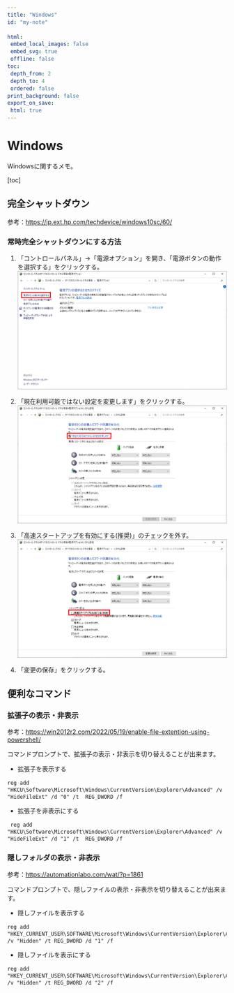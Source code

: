 ```yaml
---
title: "Windows"
id: "my-note"

html:
 embed_local_images: false
 embed_svg: true
 offline: false
toc:
 depth_from: 2
 depth_to: 4
 ordered: false
print_background: false
export_on_save:
 html: true
---
```


<!-- @import "../less/common.less" -->

# Windows

Windowsに関するメモ。

[toc]

## 完全シャットダウン

参考：<https://jp.ext.hp.com/techdevice/windows10sc/60/>

### 常時完全シャットダウンにする方法

1. 「コントロールパネル」→「電源オプション」を開き、「電源ボタンの動作を選択する」をクリックする。
   ![電源ボタンの動作を選択する](image/2021-03-29-15-55-10.png)

2. 「現在利用可能ではない設定を変更します」をクリックする。
   ![現在利用可能ではない設定を変更します](image/2021-03-29-15-57-25.png)

3. 「高速スタートアップを有効にする(推奨)」のチェックを外す。
   ![高速スタートアップを有効にする(推奨)](image/2021-03-29-15-58-47.png)

4. 「変更の保存」をクリックする。

## 便利なコマンド

### 拡張子の表示・非表示

参考：<https://win2012r2.com/2022/05/19/enable-file-extention-using-powershell/>

コマンドプロンプトで、拡張子の表示・非表示を切り替えることが出来ます。

- 拡張子を表示する

``` {.cmd}
reg add "HKCU\Software\Microsoft\Windows\CurrentVersion\Explorer\Advanced" /v "HideFileExt" /d "0" /t  REG_DWORD /f
```

- 拡張子を非表示にする

``` {.cmd}
 reg add "HKCU\Software\Microsoft\Windows\CurrentVersion\Explorer\Advanced" /v "HideFileExt" /d "1" /t  REG_DWORD /f
```

### 隠しフォルダの表示・非表示

参考：<https://automationlabo.com/wat/?p=1861>

コマンドプロンプトで、隠しファイルの表示・非表示を切り替えることが出来ます。

- 隠しファイルを表示する

``` {.cmd}
reg add "HKEY_CURRENT_USER\SOFTWARE\Microsoft\Windows\CurrentVersion\Explorer\Advanced" /v "Hidden" /t REG_DWORD /d "1" /f
```

- 隠しファイルを表示にする

``` {.cmd}
reg add "HKEY_CURRENT_USER\SOFTWARE\Microsoft\Windows\CurrentVersion\Explorer\Advanced" /v "Hidden" /t REG_DWORD /d "2" /f
```
